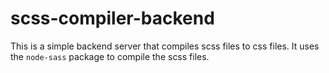 # scss-compiler-backend

This is a simple backend server that compiles scss files to css files. It uses the `node-sass` package to compile the scss files.
